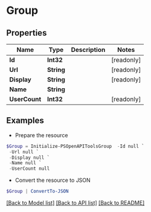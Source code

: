 # Group
## Properties

Name | Type | Description | Notes
------------ | ------------- | ------------- | -------------
**Id** | **Int32** |  | [readonly] 
**Url** | **String** |  | [readonly] 
**Display** | **String** |  | [readonly] 
**Name** | **String** |  | 
**UserCount** | **Int32** |  | [readonly] 

## Examples

- Prepare the resource
```powershell
$Group = Initialize-PSOpenAPIToolsGroup  -Id null `
 -Url null `
 -Display null `
 -Name null `
 -UserCount null
```

- Convert the resource to JSON
```powershell
$Group | ConvertTo-JSON
```

[[Back to Model list]](../README.md#documentation-for-models) [[Back to API list]](../README.md#documentation-for-api-endpoints) [[Back to README]](../README.md)

